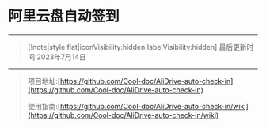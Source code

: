 # 阿里云盘自动签到
----

>[!note|style:flat|iconVisibility:hidden|labelVisibility:hidden]
> 最后更新时间:2023年7月14日

----
> 项目地址:[https://github.com/Cool-doc/AliDrive-auto-check-in](https://github.com/Cool-doc/AliDrive-auto-check-in) 
>
> 使用指南:[https://github.com/Cool-doc/AliDrive-auto-check-in/wiki](https://github.com/Cool-doc/AliDrive-auto-check-in/wiki)